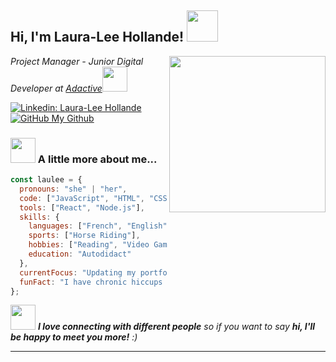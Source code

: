 <h2> Hi, I'm Laura-Lee Hollande! <img src="https://i.giphy.com/media/v1.Y2lkPTc5MGI3NjExb2lxemhvaWZ3NmxkNmV0M3N2ZnhxM3hvMm02MTRvbHI3ang0cTlycSZlcD12MV9pbnRlcm5hbF9naWZfYnlfaWQmY3Q9cw/vX3Cv6QKpj5vO/giphy.gif" width="50"></h2>
<img align='right' src="https://i.giphy.com/media/v1.Y2lkPTc5MGI3NjExbGRmY2dwdjlubWFiY2Vqd2JuNWJlajU5Mm43MmdwY2Jrd2k3cHE2OSZlcD12MV9pbnRlcm5hbF9naWZfYnlfaWQmY3Q9cw/Yc2D1pvDef3vTFOzDr/giphy.gif" width="250">
<p><em>Project Manager - Junior Digital Developer at <a href="https://adactive.com/">Adactive</a><img src="https://i.giphy.com/media/v1.Y2lkPTc5MGI3NjExZ2Zxb3h4a2NxNWY5b3RsaTJ4M2hpZnliemhpeXRpNmtwNWtscDQxaCZlcD12MV9pbnRlcm5hbF9naWZfYnlfaWQmY3Q9cw/9oIP1reV9H1ncSnq7r/giphy.gif" width="40"></br>
</em></p>

[![Linkedin: Laura-Lee Hollande](https://img.shields.io/badge/-Linkedin-blue?style=flat-square&logo=Linkedin&logoColor=white&link=https://www.linkedin.com/in/laura-lee-hollande-278345198/)](https://www.linkedin.com/in/laura-lee-hollande-278345198/)
[![GitHub My Github](https://img.shields.io/github/followers/Laura-LeeHollande?label=follow&style=social)](https://github.com/Laura-LeeHollande)


### <img src="https://i.giphy.com/media/v1.Y2lkPTc5MGI3NjExN2NhcGZ2eTU3bDVnejc2OGd1bWM3eGM3a2YwN2p6YnNncGJveHl5ayZlcD12MV9pbnRlcm5hbF9naWZfYnlfaWQmY3Q9cw/TNn2YauGNuJ1t1CIno/giphy.gif" width="40"> A little more about me...  

```js
const laulee = {
  pronouns: "she" | "her",
  code: ["JavaScript", "HTML", "CSS"],
  tools: ["React", "Node.js"],
  skills: {
    languages: ["French", "English", "Japanese", "Spanish"],
    sports: ["Horse Riding"],
    hobbies: ["Reading", "Video Games"],
    education: "Autodidact"
  },
  currentFocus: "Updating my portfolio [WIP]",
  funFact: "I have chronic hiccups :)"
};
```

<img src="https://i.giphy.com/media/v1.Y2lkPTc5MGI3NjExaGExeWJ4aTlxOWJ5dTdobThjNjZrOHhxaXh5NTluZzRuZmd1bWNkNiZlcD12MV9pbnRlcm5hbF9naWZfYnlfaWQmY3Q9cw/l2JEz7yXQ8V8ikGnob/giphy.gif" width="40"> <em><b>I love connecting with different people</b> so if you want to say <b>hi, I'll be happy to meet you more!</b> :)</em>

---
